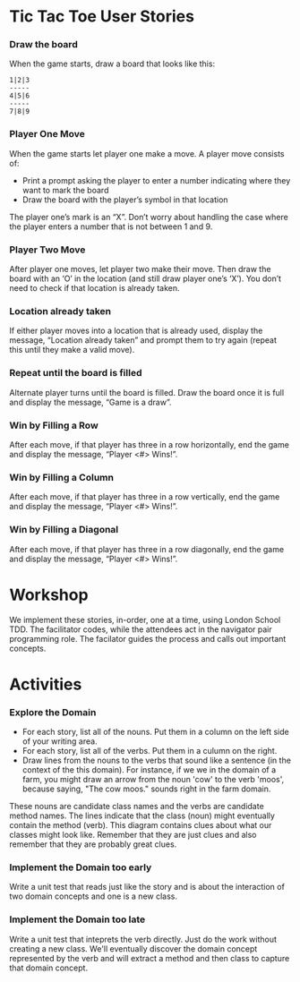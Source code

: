# Tic Tac Toe User Stories

### Draw the board
When the game starts, draw a board that looks like this:

    1|2|3
    -----
    4|5|6
    -----
    7|8|9

### Player One Move
When the game starts let player one make a move.
A player move consists of:
* Print a prompt asking the player to enter a number indicating where they want to mark the board
* Draw the board with the player’s symbol in that location

The player one’s mark is an “X”.
Don’t worry about handling the case where the player enters a number that is not between 1 and 9.

### Player Two Move
After player one moves, let player two make their move. Then draw the board with an ‘O’ in the location (and still draw player one’s ‘X’). You don’t need to check if that location is already taken.
    
### Location already taken
If either player moves into a location that is already used, display the message, “Location already taken” and prompt them to try again (repeat this until they make a valid move).

### Repeat until the board is filled
Alternate player turns until the board is filled. Draw the board once it is full and display the message, “Game is a draw”.

### Win by Filling a Row
After each move, if that player has three in a row horizontally, end the game and display the message, “Player <#> Wins!”.

### Win by Filling a Column
After each move, if that player has three in a row vertically, end the game and display the message, “Player <#> Wins!”.

### Win by Filling a Diagonal
After each move, if that player has three in a row diagonally, end the game and display the message, “Player <#> Wins!”.

# Workshop
We implement these stories, in-order, one at a time, using London School TDD. The facilitator codes, while the attendees act in the navigator pair programming role. The facilator guides the process and calls out important concepts.

# Activities

### Explore the Domain
* For each story, list all of the nouns. Put them in a column on the left side of your writing area.
* For each story, list all of the verbs. Put them in a culumn on the right.
* Draw lines from the nouns to the verbs that sound like a sentence (in the context of the this domain). For instance, if we we in the domain of a farm, you might draw an arrow from the noun 'cow' to the verb 'moos', because saying, "The cow moos." sounds right in the farm domain.

These nouns are candidate class names and the verbs are candidate method names. The lines indicate that the class (noun) might eventually contain the method (verb). This diagram contains clues about what our classes might look like. Remember that they are just clues and also remember that they are probably great clues.

### Implement the Domain too early
Write a unit test that reads just like the story and is about the interaction of two domain concepts and one is a new class.

### Implement the Domain too late
Write a unit test that inteprets the verb directly. Just do the work without creating a new class. We'll eventually discover the domain concept represented by the verb and will extract a method and then class to capture that domain concept.
